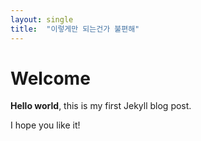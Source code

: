 ```yaml
---
layout: single
title:  "이렇게만 되는건가 불편해"
---
```


# Welcome

**Hello world**, this is my first Jekyll blog post.

I hope you like it!